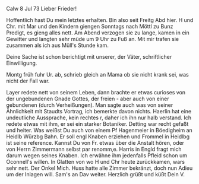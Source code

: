  Calw 8 Jul 73
Lieber Frieder!

Hoffentlich hast Du mein letztes erhalten. Bin also seit Freitg Abd hier. H und Chr. mit Mar und den Kindern giengen Sonntags nach Möttl zu Bunz Predigt, es gieng alles nett. Am Abend verzogen sie zu lange, kamen in ein Gewitter und langten sehr müde um 9 Uhr zu Fuß an. Mit mir trafen sie zusammen als ich aus Müll's Stunde kam.

Deine Sache ist schon berichtigt mit unserer, der Väter, schriftlicher Einwilligung.

Montg früh fuhr Ur. ab, schrieb gleich an Mama ob sie nicht krank sei, was nicht der Fall war.

Layer redete nett von seinem Leben, dann brachte er etwas curioses von der ungebundenen Gnade Gottes, der freien - aber auch von einer gebundenen (durch Verheißungen). Man sagte auch was von seiner Ähnlichkeit mit Staudts Vortrag, ich bemerkte davon nichts. Haerlin hat eine undeutliche Aussprache, kein rechtes r, daher ich ihn nur halb verstand. Ich redete etwas mit ihm, er sei ein starker Botaniker. Detting war recht gefaßt und heiter. Was weißst Du auch von einem Pf Hagenmeier in Böedigheim an Heidlb Würzbg Bahn. Er soll engl Knaben erziehen und Frommel in Heidlbg ist seine reference. Kannst Du von Fr. etwas über die Anstalt hören, oder von Herrn Zimmermann selbst par renomm‚e. Harris in Engld fragt mich darum wegen seines Knaben. Ich erwähne ihm jedenfalls Pfleid schon um Oconnell's willen. 
In Glatten von wo H und Chr heute zurückkamen, wars sehr nett. Der Onkel Mich. Huss hatte alle Zimmer bekränzt, doch nun Adieu um der Inlagen will. Sam's an Dav weiter. Herzlich grüßt
 und küßt Dein V.
